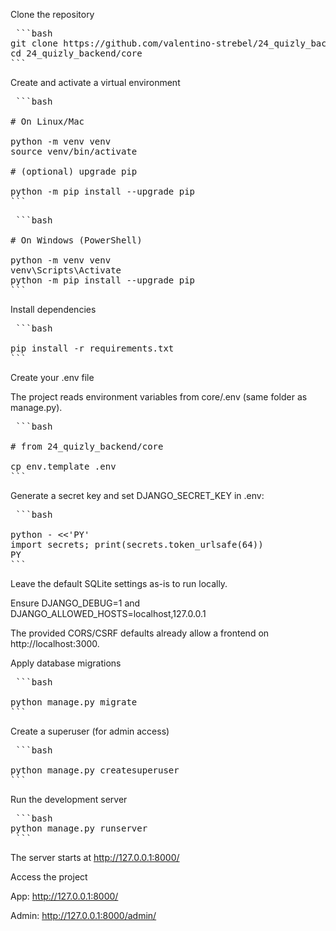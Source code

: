 Clone the repository

<pre> ```bash 
git clone https://github.com/valentino-strebel/24_quizly_backend
cd 24_quizly_backend/core
```</pre>

Create and activate a virtual environment

<pre> ```bash 

# On Linux/Mac

python -m venv venv
source venv/bin/activate

# (optional) upgrade pip

python -m pip install --upgrade pip
```</pre>
<pre> ```bash 

# On Windows (PowerShell)

python -m venv venv
venv\Scripts\Activate
python -m pip install --upgrade pip
```</pre>

Install dependencies

<pre> ```bash 

pip install -r requirements.txt
```</pre>

Create your .env file

The project reads environment variables from core/.env (same folder as manage.py).

<pre> ```bash 

# from 24_quizly_backend/core

cp env.template .env
```</pre>

Generate a secret key and set DJANGO_SECRET_KEY in .env:

<pre> ```bash 

python - <<'PY'
import secrets; print(secrets.token_urlsafe(64))
PY
```</pre>

Leave the default SQLite settings as-is to run locally.

Ensure DJANGO_DEBUG=1 and DJANGO_ALLOWED_HOSTS=localhost,127.0.0.1

The provided CORS/CSRF defaults already allow a frontend on http://localhost:3000.

Apply database migrations

<pre> ```bash 

python manage.py migrate
```</pre>

Create a superuser (for admin access)

<pre> ```bash 

python manage.py createsuperuser
```</pre>

Run the development server

<pre> ```bash 
python manage.py runserver
 ``` </pre>

The server starts at http://127.0.0.1:8000/

Access the project

App: http://127.0.0.1:8000/

Admin: http://127.0.0.1:8000/admin/
